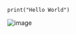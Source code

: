 ```
print("Hello World")
```

![image](https://user-images.githubusercontent.com/100597998/179252947-aa225db1-6e0e-4dce-a71f-be1daf9b092a.png)
